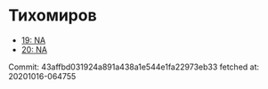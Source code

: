 # Тихомиров
- [19: NA](19.md)
- [20: NA](20.md)

Commit: 43affbd031924a891a438a1e544e1fa22973eb33
 fetched at: 20201016-064755
